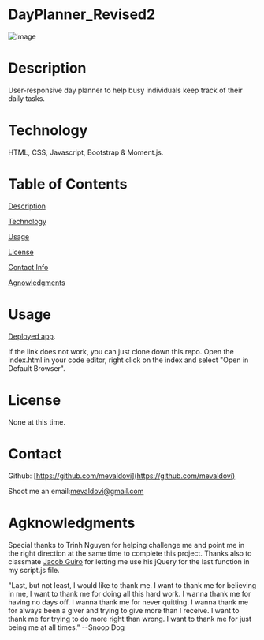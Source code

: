 # DayPlanner_Revised2
![image](https://user-images.githubusercontent.com/83307023/135498255-ae3ae225-7de1-4e3f-b751-5edaa8faa41a.png)


# Description
User-responsive day planner to help busy individuals keep track of their daily tasks.


# Technology
HTML, CSS, Javascript, Bootstrap & Moment.js.


# Table of Contents
[Description](https://github.com/mevaldovi/DayPlanner_Revised2#Description)


[Technology](https://github.com/mevaldovi/DayPlanner_Revised2#Technology)


[Usage](https://github.com/mevaldovi/DayPlanner_Revised2#Usage)


[License](https://github.com/mevaldovi/DayPlanner_Revised2#License)


[Contact Info](https://github.com/mevaldovi/DayPlanner_Revised2#Contact)


[Agnowledgments](https://github.com/mevaldovi/DayPlanner_Revised2#Agknowledgments)


# Usage

[Deployed app](https://mevaldovi.github.io/DayPlanner_Revised2/). 

If the link does not work, you can just clone down this repo. Open the index.html in your code editor, right click on the index and select "Open in Default Browser".
# License
None at this time.

# Contact

Github: [https://github.com/mevaldovi](https://github.com/mevaldovi)

Shoot me an email:[mevaldovi@gmail.com](mailto:mevaldovi@gmail.com)

# Agknowledgments
Special thanks to Trinh Nguyen for helping challenge me and point me in the right direction at the same time to complete this project.
Thanks also to classmate [Jacob Guiro](https://github.com/Jguiro09) for letting me use his jQuery for the last function in my script.js file.

"Last, but not least, I would like to thank me. I want to thank me for believing in me, I want to thank me for doing all this hard work. I wanna thank me for having no days off. I wanna thank me for never quitting. I wanna thank me for always been a giver and trying to give more than I receive. I want to thank me for trying to do more right than wrong. I want to thank me for just being me at all times.” --Snoop Dog
